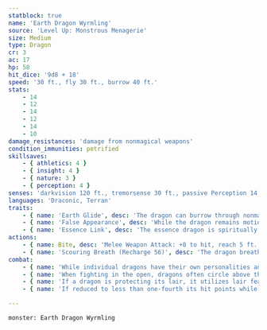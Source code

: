 ```yaml
---
statblock: true
name: 'Earth Dragon Wyrmling'
source: 'Level Up: Monstrous Menagerie'
size: Medium
type: Dragon
cr: 3
ac: 17
hp: 58
hit_dice: '9d8 + 18'
speed: '30 ft., fly 30 ft., burrow 40 ft.'
stats:
    - 14
    - 12
    - 14
    - 12
    - 14
    - 10
damage_resistances: 'damage from nonmagical weapons'
condition_immunities: petrified
skillsaves:
    - { athletics: 4 }
    - { insight: 4 }
    - { nature: 3 }
    - { perception: 4 }
senses: 'darkvision 120 ft., tremorsense 30 ft., passive Perception 14'
languages: 'Draconic, Terran'
traits:
    - { name: 'Earth Glide', desc: 'The dragon can burrow through nonmagical, unworked earth and stone without disturbing it.' }
    - { name: 'False Appearance', desc: 'While the dragon remains motionless within its linked area, it is indistinguishable from a natural rocky outcropping.' }
    - { name: 'Essence Link', desc: 'The essence dragon is spiritually linked to a specific area or landmark. The dragon gains no benefit from a long rest when more than 1 mile away from its linked area. If the dragon dies, the area it is linked to loses its vital essence until it forms a new essence dragon, which can take centuries. When a creature first enters an area that has lost its vital essence in this way, they gain a level of fatigue and a level of strife. This fatigue and strife can be removed only by completing a long rest outside the area.' }
actions:
    - { name: Bite, desc: 'Melee Weapon Attack: +8 to hit, reach 5 ft., one target. Hit: 13 (2d10 + 2) piercing damage.' }
    - { name: 'Scouring Breath (Recharge 56)', desc: 'The dragon breathes scouring sand and stones in a 15-foot cone. Each creature in that area makes a DC 12 Dexterity saving throw, taking 10 (3d6) slashing damage on a failed save or half damage on a success.' }
combat:
    - { name: 'While individual dragons have their own personalities and tactics, most rely heavily on their breath weapons', desc: 'They use them whenever they can, preferably from maximum distance and while flying above their enemies.' }
    - { name: 'When fighting in the open, dragons often circle above their enemies as they wait for their breath weapons to recharge', desc: "They only close to melee if their enemies deal significant damage with ranged attacks, or if they can savage an enemy cut off from its allies. Once bloodied, dragons become more aggressive, attacking with bite and claws when their breath weapons aren't available." }
    - { name: 'If a dragon is protecting its lair, it utilizes lair features, traps, allies, and architecture such as escape tunnels to keep up a hit-and-run fight, reappearing only when it has a fully-recharged breath weapon', desc: 'If the dragon is forced into melee combat, it uses its bite and claws against a single foe. If it has legendary actions like Roar and Wing Attack, it uses them to disperse its other enemies.' }
    - { name: 'If reduced to less than one-fourth its hit points while fighting in the open, a dragon flies away', desc: 'However, it fights to the death to defend its lair, unless it can regain the upper hand through tricks or bargains.' }

---
```

```statblock
monster: Earth Dragon Wyrmling
```
